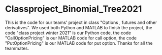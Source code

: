 # Classproject_Binomial_Tree2021
This is the code for our teams' project in class "Options , futures and other derivatives". We used both Python and MATLAB to finish the project, the code "class project winter 2021" is our Python code, the code "CallOptionPricing" is our MATLAB code for call option, the code "PutOptionPricing" is our MATLAB code for put option. Thanks for all the teammates.

